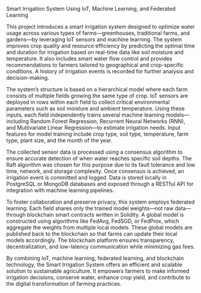 Smart Irrigation System Using IoT, Machine Learning, and Federated Learning

This project introduces a smart irrigation system designed to optimize water usage across various types of farms—greenhouses, traditional farms, and gardens—by leveraging IoT sensors and machine learning. The system improves crop quality and resource efficiency by predicting the optimal time and duration for irrigation based on real-time data like soil moisture and temperature. It also includes smart water flow control and provides recommendations to farmers tailored to geographical and crop-specific conditions. A history of irrigation events is recorded for further analysis and decision-making.

The system’s structure is based on a hierarchical model where each farm consists of multiple fields growing the same type of crop. IoT sensors are deployed in rows within each field to collect critical environmental parameters such as soil moisture and ambient temperature. Using these inputs, each field independently trains several machine learning models—including Random Forest Regression, Recurrent Neural Networks (RNN), and Multivariate Linear Regression—to estimate irrigation needs. Input features for model training include crop type, soil type, temperature, farm type, plant size, and the month of the year.

The collected sensor data is processed using a consensus algorithm to ensure accurate detection of when water reaches specific soil depths. The Raft algorithm was chosen for this purpose due to its fault tolerance and low time, network, and storage complexity. Once consensus is achieved, an irrigation event is committed and logged. Data is stored locally in PostgreSQL or MongoDB databases and exposed through a RESTful API for integration with machine learning pipelines.

To foster collaboration and preserve privacy, this system employs federated learning. Each field shares only the trained model weights—not raw data—through blockchain smart contracts written in Solidity. A global model is constructed using algorithms like FedAvg, FedSGD, or FedProx, which aggregate the weights from multiple local models. These global models are published back to the blockchain so that farms can update their local models accordingly. The blockchain platform ensures transparency, decentralization, and low-latency communication while minimizing gas fees.

By combining IoT, machine learning, federated learning, and blockchain technology, the Smart Irrigation System offers an efficient and scalable solution to sustainable agriculture. It empowers farmers to make informed irrigation decisions, conserve water, enhance crop yield, and contribute to the digital transformation of farming practices.

